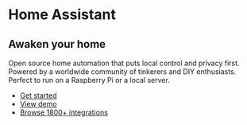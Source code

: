 # Home Assistant

## Awaken your home

Open source home automation that puts local control and privacy first. Powered by a worldwide community of tinkerers and DIY enthusiasts. Perfect to run on a Raspberry Pi or a local server.

- [Get started](https://www.home-assistant.io/getting-started/)
- [View demo](https://demo.home-assistant.io/)
- [Browse 1800+ integrations](https://www.home-assistant.io/integrations/)
